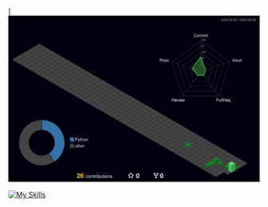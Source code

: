 [![Imagem do perfil verde 3D noturno](https://raw.githubusercontent.com/lucasla13/lucasla13/b186fc155e4622348be24f13c77ebb59f8cf8f01/profile-3d-contrib/profile-night-green.svg)

[![My Skills](https://skillicons.dev/icons?i=arduino,aws,azure,c,discord,bots,figma,firebase,flutter,github,html,linkedin,mysql,notion,ps,pytorch,sklearn,selenium,unity,visualstudio,vscode,py)](https://skillicons.dev)
